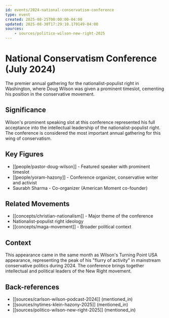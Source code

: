 ```yaml
---
id: events/2024-national-conservatism-conference
type: event
created: 2025-08-25T00:00:00-04:00
updated: 2025-08-30T17:29:10.179149-04:00
sources:
    - sources/politico-wilson-new-right-2025
---
```


# National Conservatism Conference (July 2024)

The premier annual gathering for the nationalist-populist right in Washington, where Doug Wilson was given a prominent timeslot, cementing his position in the conservative movement.

## Significance

Wilson's prominent speaking slot at this conference represented his full acceptance into the intellectual leadership of the nationalist-populist right. The conference is considered the most important annual gathering for this wing of conservatism.

## Key Figures

- [[people/pastor-doug-wilson]] - Featured speaker with prominent timeslot
- [[people/yoram-hazony]] - Conference organizer, conservative writer and activist
- Saurabh Sharma - Co-organizer (American Moment co-founder)

## Related Movements

- [[concepts/christian-nationalism]] - Major theme of the conference
- Nationalist-populist right ideology
- [[concepts/maga-movement]] - Broader political context

## Context

This appearance came in the same month as Wilson's Turning Point USA appearance, representing the peak of his "flurry of activity" in mainstream conservative politics during 2024. The conference brings together intellectual and political leaders of the New Right movement.

## Back-references
<!-- Auto-maintained by the system -->
- [[sources/carlson-wilson-podcast-2024]] (mentioned_in)
- [[sources/nytimes-klein-hazony-2025]] (mentioned_in)
- [[sources/politico-wilson-new-right-2025]] (mentioned_in)

